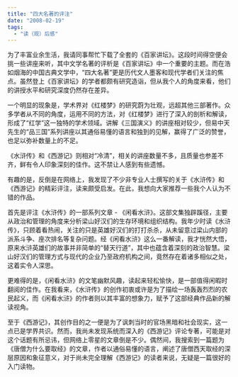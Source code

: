```yaml
---
title: "四大名著的评注"
date: "2008-02-19"
tags: 
  - "读（观）后感"
---
```


为了丰富业余生活，我请同事帮忙下载了全套的《百家讲坛》。这段时间得空便会挑一些讲座来听，其中文学名著的评析是《百家讲坛》中一个重要的主题。而在浩如烟海的中国古典文学中，“四大名著”更是历代文人墨客和现代学者们关注的焦点。虽然登上《百家讲坛》的学者都颇有研究造诣，但从我个人的角度来看，他们的讲授水平和研究深度仍然存在差异。

一个明显的现象是，学术界对《红楼梦》的研究蔚为壮观，远超其他三部著作。众多学者从不同的角度，运用不同的方法，对《红楼梦》进行了深入的剖析和解读，形成了“红学”这一独特的学术领域。讲解《三国演义》的讲座相对较少，但易中天先生的“品三国”系列讲座以其通俗易懂的语言和独到的见解，赢得了广泛的赞誉，也足以弥补数量上的不足。

《水浒传》和《西游记》则相对“冷清”，相关的讲座数量不多，且质量也参差不齐，鲜有令人印象深刻的佳作。这不禁让人感到有些遗憾。

有趣的是，反倒是在网络上，我发现了不少非专业人士撰写的关于《水浒传》和《西游记》的精彩评注，读来颇受启发。在此，我想向大家推荐一些我个人认为不错的作品。

首先是评注《水浒传》的一部系列文章 - 《闲看水浒》。这部文集独辟蹊径，主要从政治和管理的角度来分析梁山好汉们的生存环境和组织结构。我年少时读《水浒传》，只顾着看热闹，关注的只是英雄好汉们的打打杀杀，从未留意过梁山内部的派系斗争、座次排名等复杂问题。经《闲看水浒》这么一番解读，我才恍然大悟，原来水浒英雄们的故事并非简单的“替天行道”，其中也蕴含着深刻的政治智慧。梁山好汉们的管理方式与现代的企业乃至政府机构之间，竟然存在着诸多相似之处，这着实令人深思。

更难得的是，《闲看水浒》的文笔幽默风趣，读起来轻松愉快，是一部值得闲暇时翻阅的佳作。在我看来，《水浒传》的创作初衷或许是为了描绘一场轰轰烈烈的农民起义，而《闲看水浒》的作者则以其丰富的想象力，赋予了这部经典作品新的解读视角。

至于《西游记》，其创作目的之一便是为了讽刺当时的官场黑暗和社会现实，这一点已是学界共识。然而，我尚未发现系统而深入的《西游记》评论专著，可能是对这个话题有所忌讳，但网络上零星的文章倒是不少。偶然间，我搜索到一篇题为《唐僧为什么要取经》的文章，作者以通俗易懂的语言，阐述了唐僧西天取经的深层原因和象征意义，对于尚未完全理解《西游记》的读者来说，无疑是一篇很好的入门读物。
